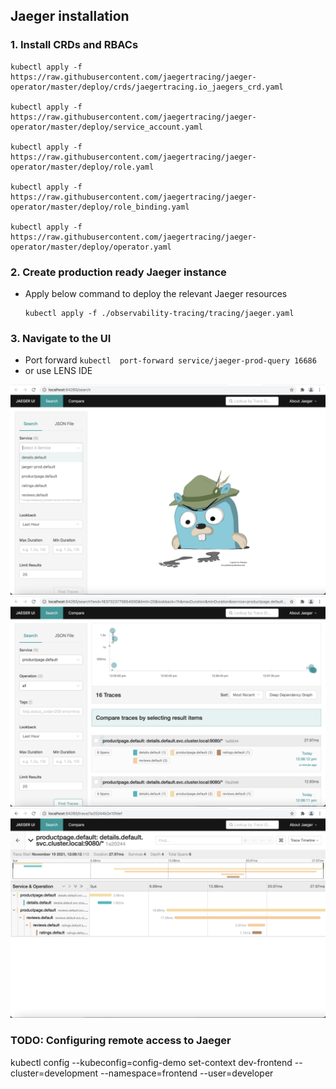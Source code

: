 ## Jaeger installation

### 1. Install CRDs and RBACs

```
kubectl apply -f https://raw.githubusercontent.com/jaegertracing/jaeger-operator/master/deploy/crds/jaegertracing.io_jaegers_crd.yaml

kubectl apply -f https://raw.githubusercontent.com/jaegertracing/jaeger-operator/master/deploy/service_account.yaml

kubectl apply -f https://raw.githubusercontent.com/jaegertracing/jaeger-operator/master/deploy/role.yaml

kubectl apply -f https://raw.githubusercontent.com/jaegertracing/jaeger-operator/master/deploy/role_binding.yaml

kubectl apply -f https://raw.githubusercontent.com/jaegertracing/jaeger-operator/master/deploy/operator.yaml
```

### 2. Create production ready Jaeger instance

* Apply below command to deploy the relevant Jaeger resources
    ```
    kubectl apply -f ./observability-tracing/tracing/jaeger.yaml
    ```

### 3. Navigate to the UI
* Port forward ```kubectl  port-forward service/jaeger-prod-query 16686```
* or use LENS IDE 

![Image](../images/jaeger-ui-1.png)
![Image](../images/jaeger-ui-2.png)
![Image](../images/jaeger-ui-3.png)

### TODO: Configuring remote access to Jaeger


kubectl config --kubeconfig=config-demo set-context dev-frontend --cluster=development --namespace=frontend --user=developer